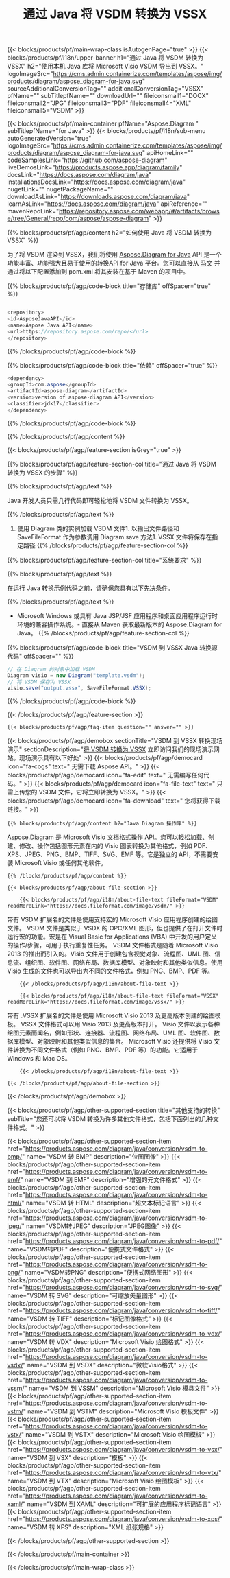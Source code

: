 ﻿---
title: 通过 Java 将 VSDM 转换为 VSSX 
weight: 450
url: /zh/java/conversion/vsdm-to-vssx/ 
description: VSDM 格式到 VSSX 文件的示例 Java 转换代码。使用此示例代码在任何基于 Web 或桌面 Java 的应用程序中将 VSDM 转换为 VSSX。
---
{{< blocks/products/pf/main-wrap-class isAutogenPage="true" >}}
{{< blocks/products/pf/i18n/upper-banner h1="通过 Java 将 VSDM 转换为 VSSX" h2="使用本机 Java 库将 Microsoft Visio VSDM 导出到 VSSX。" logoImageSrc="https://cms.admin.containerize.com/templates/aspose/img/products/diagram/aspose_diagram-for-java.svg" sourceAdditionalConversionTag="" additionalConversionTag="VSSX" pfName="" subTitlepfName="" downloadUrl="" fileiconsmall1="DOCX" fileiconsmall2="JPG" fileiconsmall3="PDF" fileiconsmall4="XML" fileiconsmall5="VSDM" >}}

{{< blocks/products/pf/main-container pfName="Aspose.Diagram " subTitlepfName="for Java" >}}
{{< blocks/products/pf/i18n/sub-menu autoGeneratedVersion="true" logoImageSrc="https://cms.admin.containerize.com/templates/aspose/img/products/diagram/aspose_diagram-for-java.svg" apiHomeLink="" codeSamplesLink="https://github.com/aspose-diagram" liveDemosLink="https://products.aspose.app/diagram/family" docsLink="https://docs.aspose.com/diagram/java" installationsDocsLink="https://docs.aspose.com/diagram/java" nugetLink="" nugetPackageName="" downloadAsLink="https://downloads.aspose.com/diagram/java" learnAsLink="https://docs.aspose.com/diagram/java" apiReference="" mavenRepoLink="https://repository.aspose.com/webapp/#/artifacts/browse/tree/General/repo/com/aspose/aspose-diagram" >}}

{{% blocks/products/pf/agp/content h2="如何使用 Java 将 VSDM 转换为 VSSX" %}}

 为了将 VSDM 渲染到 VSSX，我们将使用
 [Aspose.Diagram for Java](https://products.aspose.com/diagram/java) 
 API 是一个功能丰富、功能强大且易于使用的转换API for Java 平台。您可以直接从
 [马文](https://repository.aspose.com/webapp/#/artifacts/browse/tree/General/repo/com/aspose/aspose-diagram) 
 并通过将以下配置添加到 pom.xml 将其安装在基于 Maven 的项目中。

{{% blocks/products/pf/agp/code-block title="存储库" offSpacer="true" %}}

```cs

<repository>
<id>AsposeJavaAPI</id>
<name>Aspose Java API</name>
<url>https://repository.aspose.com/repo/</url>
</repository>


```

{{% /blocks/products/pf/agp/code-block %}}

{{% blocks/products/pf/agp/code-block title="依赖" offSpacer="true" %}}

```cs
<dependency>
<groupId>com.aspose</groupId>
<artifactId>aspose-diagram</artifactId>
<version>version of aspose-diagram API</version>
<classifier>jdk17</classifier>
</dependency>


```

{{% /blocks/products/pf/agp/code-block %}}

{{% /blocks/products/pf/agp/content %}}

{{< blocks/products/pf/agp/feature-section isGrey="true" >}}

{{% blocks/products/pf/agp/feature-section-col title="通过 Java 将 VSDM 转换为 VSSX 的步骤" %}}

{{% blocks/products/pf/agp/text %}}

 Java 开发人员只需几行代码即可轻松地将 VSDM 文件转换为 VSSX。

{{% /blocks/products/pf/agp/text %}}

1. 使用 Diagram 类的实例加载 VSDM 文件1. 以输出文件路径和 SaveFileFormat 作为参数调用 Diagram.save 方法1. VSSX 文件将保存在指定路径
{{% /blocks/products/pf/agp/feature-section-col %}}

{{% blocks/products/pf/agp/feature-section-col title="系统要求" %}}

{{% blocks/products/pf/agp/text %}}

 在运行 Java 转换示例代码之前，请确保您具有以下先决条件。

{{% /blocks/products/pf/agp/text %}}

- Microsoft Windows 或具有 Java JSP/JSF 应用程序和桌面应用程序运行时环境的兼容操作系统。- 直接从 Maven 获取最新版本的 Aspose.Diagram for Java。
{{% /blocks/products/pf/agp/feature-section-col %}}

{{% blocks/products/pf/agp/code-block title="VSDM 到 VSSX Java 转换源代码" offSpacer="" %}}

```cs
// 在 Diagram 的对象中加载 VSDM 
Diagram visio = new Diagram("template.vsdm");
// 将 VSDM 保存为 VSSX 
visio.save("output.vssx", SaveFileFormat.VSSX);   


```

{{% /blocks/products/pf/agp/code-block %}}

{{< /blocks/products/pf/agp/feature-section >}}

    {{< blocks/products/pf/agp/faq-item question="" answer="" >}}
 

<!-- aboutfile Starts -->

{{< blocks/products/pf/agp/demobox sectionTitle="VSDM 到 VSSX 转换现场演示" sectionDescription="[将 VSDM 转换为 VSSX](https://products.aspose.app/diagram/conversion/vsdm-to-vssx) 立即访问我们的现场演示网站。现场演示具有以下好处" >}}
        {{< blocks/products/pf/agp/democard icon="fa-cogs" text=" 无需下载 Aspose API。" >}}
        {{< blocks/products/pf/agp/democard icon="fa-edit" text=" 无需编写任何代码。" >}}
        {{< blocks/products/pf/agp/democard icon="fa-file-text" text=" 只需上传您的 VSDM 文件，它将立即转换为 VSSX。" >}}
        {{< blocks/products/pf/agp/democard icon="fa-download" text=" 您将获得下载链接。" >}}

    {{% blocks/products/pf/agp/content h2="Java Diagram 操作库" %}}

 Aspose.Diagram 是 Microsoft Visio 文档格式操作 API。您可以轻松加载、创建、修改、操作包括图形元素在内的 Visio 图表转换为其他格式，例如 PDF、XPS、JPEG、PNG、BMP、TIFF、SVG、EMF 等。它是独立的 API，不需要安装 Microsoft Visio 或任何其他软件。  



    {{% /blocks/products/pf/agp/content %}}

    {{< blocks/products/pf/agp/about-file-section >}}

        {{< blocks/products/pf/agp/i18n/about-file-text fileFormat="VSDM" readMoreLink="https://docs.fileformat.com/image/vsdm/" >}}

带有 VSDM 扩展名的文件是使用支持宏的 Microsoft Visio 应用程序创建的绘图文件。 VSDM 文件是类似于 VSDX 的 OPC/XML 图形，但也提供了在打开文件时运行宏的功能。宏是在 Visual Basic for Applications (VBA) 中开发的用户定义的操作/步骤，可用于执行重复性任务。 VSDM 文件格式是随着 Microsoft Visio 2013 的推出而引入的。Visio 文件用于创建包含视觉对象、流程图、UML 图、信息流、组织图、软件图、网络布局、数据库模型、对象映射和其他类似信息。使用 Visio 生成的文件也可以导出为不同的文件格式，例如 PNG、BMP、PDF 等。


        {{< /blocks/products/pf/agp/i18n/about-file-text >}}

        {{< blocks/products/pf/agp/i18n/about-file-text fileFormat="VSSX" readMoreLink="https://docs.fileformat.com/image/vssx/" >}}

带有 .VSSX 扩展名的文件是使用 Microsoft Visio 2013 及更高版本创建的绘图模板。 VSSX 文件格式可以用 Visio 2013 及更高版本打开。 Visio 文件以表示各种绘图元素而闻名，例如形状、连接器、流程图、网络布局、UML 图、软件图、数据库模型、对象映射和其他类似信息的集合。 Microsoft Visio 还提供将 Visio 文件转换为不同文件格式（例如 PNG、BMP、PDF 等）的功能。它适用于 Windows 和 Mac OS。


        {{< /blocks/products/pf/agp/i18n/about-file-text >}}

    {{< /blocks/products/pf/agp/about-file-section >}}

{{< /blocks/products/pf/agp/demobox >}}

<!-- aboutfile Ends -->

{{< blocks/products/pf/agp/other-supported-section title="其他支持的转换" subTitle="您还可以将 VSDM 转换为许多其他文件格式，包括下面列出的几种文件格式。" >}}

{{< blocks/products/pf/agp/other-supported-section-item href="https://products.aspose.com/diagram/java/conversion/vsdm-to-bmp/" name="VSDM 转 BMP" description="位图图像" >}}
{{< blocks/products/pf/agp/other-supported-section-item href="https://products.aspose.com/diagram/java/conversion/vsdm-to-emf/" name="VSDM 到 EMF" description="增强的元文件格式" >}}
{{< blocks/products/pf/agp/other-supported-section-item href="https://products.aspose.com/diagram/java/conversion/vsdm-to-html/" name="VSDM 转 HTML" description="超文本标记语言" >}}
{{< blocks/products/pf/agp/other-supported-section-item href="https://products.aspose.com/diagram/java/conversion/vsdm-to-jpeg/" name="VSDM转JPEG" description="JPEG图像" >}}
{{< blocks/products/pf/agp/other-supported-section-item href="https://products.aspose.com/diagram/java/conversion/vsdm-to-pdf/" name="VSDM转PDF" description="便携式文件格式" >}}
{{< blocks/products/pf/agp/other-supported-section-item href="https://products.aspose.com/diagram/java/conversion/vsdm-to-png/" name="VSDM转PNG" description="便携式网络图形" >}}
{{< blocks/products/pf/agp/other-supported-section-item href="https://products.aspose.com/diagram/java/conversion/vsdm-to-svg/" name="VSDM 转 SVG" description="可缩放矢量图形" >}}
{{< blocks/products/pf/agp/other-supported-section-item href="https://products.aspose.com/diagram/java/conversion/vsdm-to-tiff/" name="VSDM 转 TIFF" description="标记图像格式" >}}
{{< blocks/products/pf/agp/other-supported-section-item href="https://products.aspose.com/diagram/java/conversion/vsdm-to-vdx/" name="VSDM 转 VDX" description="Microsoft Visio 绘图格式" >}}
{{< blocks/products/pf/agp/other-supported-section-item href="https://products.aspose.com/diagram/java/conversion/vsdm-to-vsdx/" name="VSDM 到 VSDX" description="微软Visio格式" >}}
{{< blocks/products/pf/agp/other-supported-section-item href="https://products.aspose.com/diagram/java/conversion/vsdm-to-vssm/" name="VSDM 到 VSSM" description="Microsoft Visio 模具文件" >}}
{{< blocks/products/pf/agp/other-supported-section-item href="https://products.aspose.com/diagram/java/conversion/vsdm-to-vstm/" name="VSDM 到 VSTM" description="Microsoft Visio 模板文件" >}}
{{< blocks/products/pf/agp/other-supported-section-item href="https://products.aspose.com/diagram/java/conversion/vsdm-to-vstx/" name="VSDM 到 VSTX" description="Microsoft Visio 绘图模板" >}}
{{< blocks/products/pf/agp/other-supported-section-item href="https://products.aspose.com/diagram/java/conversion/vsdm-to-vsx/" name="VSDM 到 VSX" description="模板" >}}
{{< blocks/products/pf/agp/other-supported-section-item href="https://products.aspose.com/diagram/java/conversion/vsdm-to-vtx/" name="VSDM 到 VTX" description="Microsoft Visio 绘图模板" >}}
{{< blocks/products/pf/agp/other-supported-section-item href="https://products.aspose.com/diagram/java/conversion/vsdm-to-xaml/" name="VSDM 到 XAML" description="可扩展的应用程序标记语言" >}}
{{< blocks/products/pf/agp/other-supported-section-item href="https://products.aspose.com/diagram/java/conversion/vsdm-to-xps/" name="VSDM 转 XPS" description="XML 纸张规格" >}}

{{< /blocks/products/pf/agp/other-supported-section >}}

{{< /blocks/products/pf/main-container >}}
    
{{< /blocks/products/pf/main-wrap-class >}}